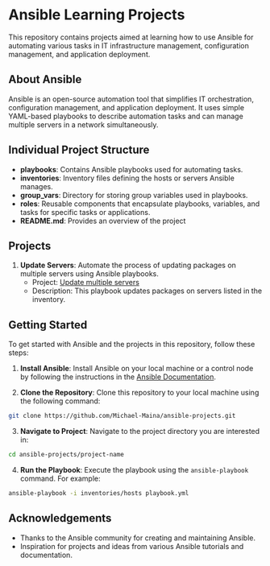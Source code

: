 # Ansible Learning Projects

This repository contains projects aimed at learning how to use Ansible for automating various tasks in IT infrastructure management, configuration management, and application deployment.

## About Ansible

Ansible is an open-source automation tool that simplifies IT orchestration, configuration management, and application deployment. It uses simple YAML-based playbooks to describe automation tasks and can manage multiple servers in a network simultaneously.

## Individual Project Structure

- **playbooks**: Contains Ansible playbooks used for automating tasks.
- **inventories**: Inventory files defining the hosts or servers Ansible manages.
- **group_vars**: Directory for storing group variables used in playbooks.
- **roles**: Reusable components that encapsulate playbooks, variables, and tasks for specific tasks or applications.
- **README.md**: Provides an overview of the project

## Projects

1. **Update Servers**: Automate the process of updating packages on multiple servers using Ansible playbooks.
   - Project: [Update multiple servers](../blob/master/update-multiple-servers)
   - Description: This playbook updates packages on servers listed in the inventory.


## Getting Started

To get started with Ansible and the projects in this repository, follow these steps:

1. **Install Ansible**: Install Ansible on your local machine or a control node by following the instructions in the [Ansible Documentation](https://docs.ansible.com/ansible/latest/installation_guide/index.html).
   
2. **Clone the Repository**: Clone this repository to your local machine using the following command:
```bash
git clone https://github.com/Michael-Maina/ansible-projects.git
```

3. **Navigate to Project**: Navigate to the project directory you are interested in:
```bash
cd ansible-projects/project-name
```

4. **Run the Playbook**: Execute the playbook using the `ansible-playbook` command. For example:
```bash
ansible-playbook -i inventories/hosts playbook.yml
```

## Acknowledgements

- Thanks to the Ansible community for creating and maintaining Ansible.
- Inspiration for projects and ideas from various Ansible tutorials and documentation.